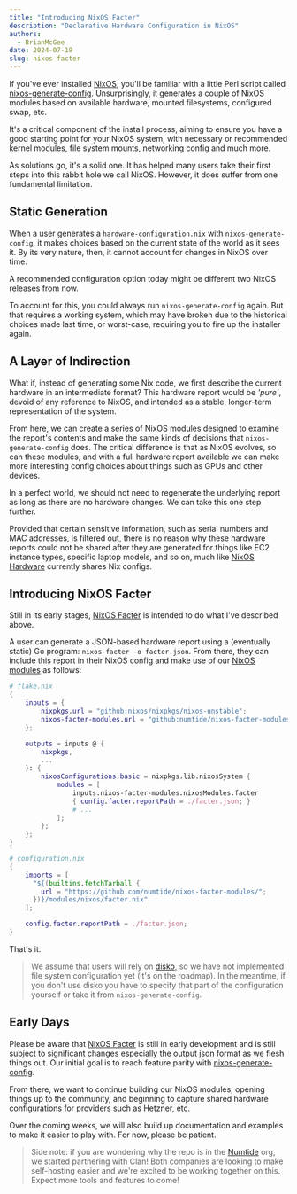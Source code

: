 ```yaml
---
title: "Introducing NixOS Facter"
description: "Declarative Hardware Configuration in NixOS"
authors:
  - BrianMcGee
date: 2024-07-19
slug: nixos-facter
---
```


If you've ever installed [NixOS], you'll be familiar with a little Perl script called [nixos-generate-config]. Unsurprisingly, it generates a couple of NixOS modules based on available hardware, mounted filesystems, configured swap, etc.

It's a critical component of the install process, aiming to ensure you have a good starting point for your NixOS system, with necessary or recommended kernel modules, file system mounts, networking config and much more.

As solutions go, it's a solid one. It has helped many users take their first steps into this rabbit hole we call NixOS. However, it does suffer from one fundamental limitation.

## Static Generation

When a user generates a `hardware-configuration.nix` with `nixos-generate-config`, it makes choices based on the current state of the world as it sees it. By its very nature, then, it cannot account for changes in NixOS over time.

A recommended configuration option today might be different two NixOS releases from now.

To account for this, you could always run `nixos-generate-config` again. But that requires a working system, which may have broken due to the historical choices made last time, or worst-case, requiring you to fire up the installer again.

## A Layer of Indirection

What if, instead of generating some Nix code, we first describe the current hardware in an intermediate format? This hardware report would be _'pure'_, devoid of any reference to NixOS, and intended as a stable, longer-term representation of the system.

From here, we can create a series of NixOS modules designed to examine the report's contents and make the same kinds of decisions that `nixos-generate-config` does. The critical difference is that as NixOS evolves, so can these modules, and with a full hardware report available we can make more interesting config choices about things such as GPUs and other devices.

In a perfect world, we should not need to regenerate the underlying report as long as there are no hardware changes. We can take this one step further.

Provided that certain sensitive information, such as serial numbers and MAC addresses, is filtered out, there is no reason why these hardware reports could not be shared after they are generated for things like EC2 instance types, specific laptop models, and so on, much like [NixOS Hardware] currently shares Nix configs.

## Introducing NixOS Facter

Still in its early stages, [NixOS Facter] is intended to do what I've described above.

A user can generate a JSON-based hardware report using a (eventually static) Go program: `nixos-facter -o facter.json`. From there, they can include this report in their NixOS config and make use of our [NixOS modules](https://github.com/numtide/nixos-facter-modules) as follows:

```nix
# flake.nix
{
    inputs = {
        nixpkgs.url = "github:nixos/nixpkgs/nixos-unstable";
        nixos-facter-modules.url = "github:numtide/nixos-facter-modules";
    };

    outputs = inputs @ {
        nixpkgs,
        ...
    }: {
        nixosConfigurations.basic = nixpkgs.lib.nixosSystem {
            modules = [
                inputs.nixos-facter-modules.nixosModules.facter
                { config.facter.reportPath = ./facter.json; }
                # ...
            ];
        };
    };
}

# configuration.nix
{
    imports = [
      "${(builtins.fetchTarball {
        url = "https://github.com/numtide/nixos-facter-modules/";
      })}/modules/nixos/facter.nix"
    ];

    config.facter.reportPath = ./facter.json;
}
```

That's it.

> We assume that users will rely on [disko], so we have not implemented file system configuration yet (it's on the roadmap). 
> In the meantime, if you don't use disko you have to specify that part of the configuration yourself or take it from `nixos-generate-config`.


## Early Days

Please be aware that [NixOS Facter] is still in early development and is still subject to significant changes especially the output json format as we flesh things out. Our initial goal is to reach feature parity with [nixos-generate-config].

From there, we want to continue building our NixOS modules, opening things up to the community, and beginning to capture shared hardware configurations for providers such as Hetzner, etc.

Over the coming weeks, we will also build up documentation and examples to make it easier to play with. For now, please be patient.

> Side note: if you are wondering why the repo is in the [Numtide] org, we started partnering with Clan! Both companies are looking to make self-hosting easier and we're excited to be working together on this. Expect more tools and features to come!

[NixOS Facter]: https://github.com/numtide/nixos-facter
[NixOS Hardware]: https://github.com/NixOS/nixos-hardware
[NixOS]: https://nixos.org "Declarative builds and deployments"
[Numtide]: https://numtide.com
[disko]: https://github.com/nix-community/disko
[nixos-generate-config]: https://github.com/NixOS/nixpkgs/blob/dac9cdf8c930c0af98a63cbfe8005546ba0125fb/nixos/modules/installer/tools/nixos-generate-config.pl
